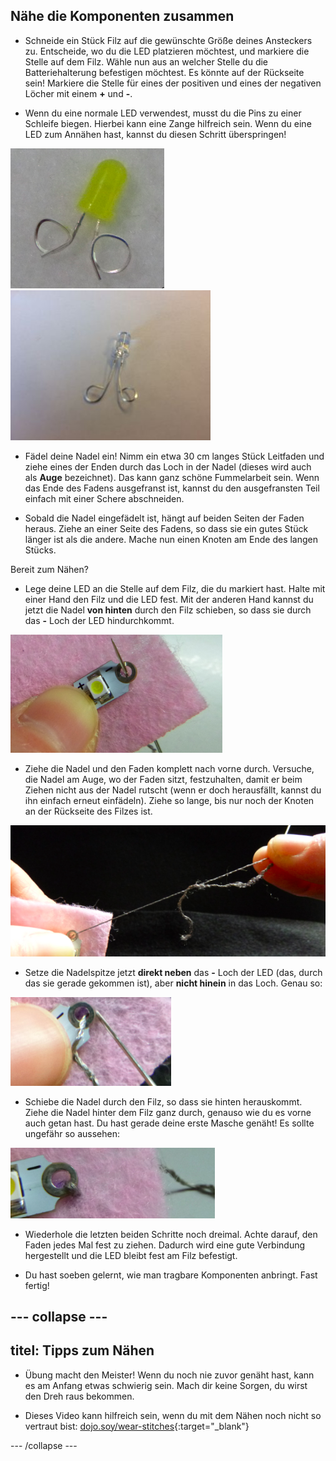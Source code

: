 ## Nähe die Komponenten zusammen

+ Schneide ein Stück Filz auf die gewünschte Größe deines Ansteckers zu. Entscheide, wo du die LED platzieren möchtest, und markiere die Stelle auf dem Filz. Wähle nun aus an welcher Stelle du die Batteriehalterung befestigen möchtest. Es könnte auf der Rückseite sein! Markiere die Stelle für eines der positiven und eines der negativen Löcher mit einem **+** und **-**.

+ Wenn du eine normale LED verwendest, musst du die Pins zu einer Schleife biegen. Hierbei kann eine Zange hilfreich sein. Wenn du eine LED zum Annähen hast, kannst du diesen Schritt überspringen!

![](images/led_loops1.png) ![](images/LED_loops2.JPG)

+ Fädel deine Nadel ein! Nimm ein etwa 30 cm langes Stück Leitfaden und ziehe eines der Enden durch das Loch in der Nadel (dieses wird auch als **Auge** bezeichnet). Das kann ganz schöne Fummelarbeit sein. Wenn das Ende des Fadens ausgefranst ist, kannst du den ausgefransten Teil einfach mit einer Schere abschneiden.

+ Sobald die Nadel eingefädelt ist, hängt auf beiden Seiten der Faden heraus. Ziehe an einer Seite des Fadens, so dass sie ein gutes Stück länger ist als die andere. Mache nun einen Knoten am Ende des langen Stücks.

Bereit zum Nähen?

+ Lege deine LED an die Stelle auf dem Filz, die du markiert hast. Halte mit einer Hand den Filz und die LED fest. Mit der anderen Hand kannst du jetzt die Nadel **von hinten** durch den Filz schieben, so dass sie durch das **-** Loch der LED hindurchkommt.

![](images/needle_through_LED.png)

+ Ziehe die Nadel und den Faden komplett nach vorne durch. Versuche, die Nadel am Auge, wo der Faden sitzt, festzuhalten, damit er beim Ziehen nicht aus der Nadel rutscht (wenn er doch herausfällt, kannst du ihn einfach erneut einfädeln). Ziehe so lange, bis nur noch der Knoten an der Rückseite des Filzes ist.

![](images/pull_thread_through.png)

+ Setze die Nadelspitze jetzt **direkt neben** das **-** Loch der LED (das, durch das sie gerade gekommen ist), aber **nicht hinein** in das Loch. Genau so:

![](images/needle_next_to_LED.png)

+ Schiebe die Nadel durch den Filz, so dass sie hinten herauskommt. Ziehe die Nadel hinter dem Filz ganz durch, genauso wie du es vorne auch getan hast. Du hast gerade deine erste Masche genäht! Es sollte ungefähr so aussehen:

![](images/first_stitch.png)

+ Wiederhole die letzten beiden Schritte noch dreimal. Achte darauf, den Faden jedes Mal fest zu ziehen. Dadurch wird eine gute Verbindung hergestellt und die LED bleibt fest am Filz befestigt.

+ Du hast soeben gelernt, wie man tragbare Komponenten anbringt. Fast fertig!

--- collapse ---
---
titel: Tipps zum Nähen
---

+ Übung macht den Meister! Wenn du noch nie zuvor genäht hast, kann es am Anfang etwas schwierig sein. Mach dir keine Sorgen, du wirst den Dreh raus bekommen.

+ Dieses Video kann hilfreich sein, wenn du mit dem Nähen noch nicht so vertraut bist: [dojo.soy/wear-stitches](http://dojo.soy/wear-stitches){:target="_blank"}

--- /collapse ---
